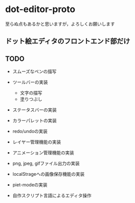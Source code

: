 dot-editor-proto
================

至らぬ点もあるかと思いますが，よろしくお願いします

## ドット絵エディタのフロントエンド部だけ

## TODO
- スムーズなペンの描写

- ツールバーの実装
  - 文字の描写
  - 塗りつぶし

- ステータスバーの実装
- カラーパレットの実装
- redo/undoの実装
- レイヤー管理機能の実装
- アニメーション管理機能の実装
- png, jpeg, gifファイル出力の実装
- localStrageへの画像保存機能の実装

- piet-modeの実装
- 自作スクリプト言語によるエディタ操作
